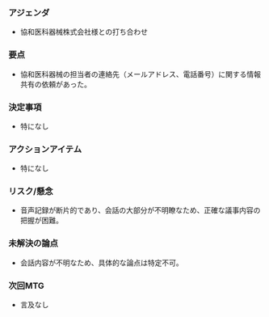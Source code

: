 ### アジェンダ
- 協和医科器械株式会社様との打ち合わせ

### 要点
- 協和医科器械の担当者の連絡先（メールアドレス、電話番号）に関する情報共有の依頼があった。

### 決定事項
- 特になし

### アクションアイテム
- 特になし

### リスク/懸念
- 音声記録が断片的であり、会話の大部分が不明瞭なため、正確な議事内容の把握が困難。

### 未解決の論点
- 会話内容が不明なため、具体的な論点は特定不可。

### 次回MTG
- 言及なし